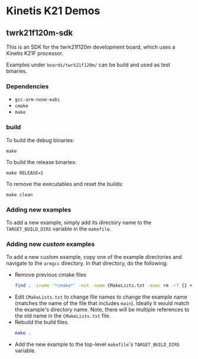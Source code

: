 # Kinetis K21 Demos

## twrk21f120m-sdk
This is an SDK for the twrk21f120m development board, which uses a Kinetis K21F processor.

Examples under `boards/twrk21f120m/` can be build and used as test binaries.

### Dependencies
- `gcc-arm-none-eabi`
- `cmake`
- `make`

### build
To build the debug binaries:
```
make
```

To build the release binaries:
```
make RELEASE=1
```

To remove the executables and reset the builds:
```
make clean
```

### Adding new examples
To add a new example, simply add its directory name to the `TARGET_BUILD_DIRS` variable in the `makefile`.

### Adding new _custom_ examples
To add a new custom example, copy one of the example directories and navigate to the `armgcc` directory. In that directory, do the following:
- Remove previous cmake files
    ```sh
    find . -iname '*cmake*' -not -name CMakeLists.txt -exec rm -rf {} +
    ```
- Edit `CMakeLists.txt` to change file names to change the example name (matches the name of the file that includes `main`). Ideally it would match the example's directory name. Note, there will be multiple references to the old name in the `CMakeLists.txt` file.
- Rebuild the build files.
    ```sh
    make .
    ```
- Add the new example to the top-level `makefile`'s `TARGET_BUILD_DIRS` variable.
